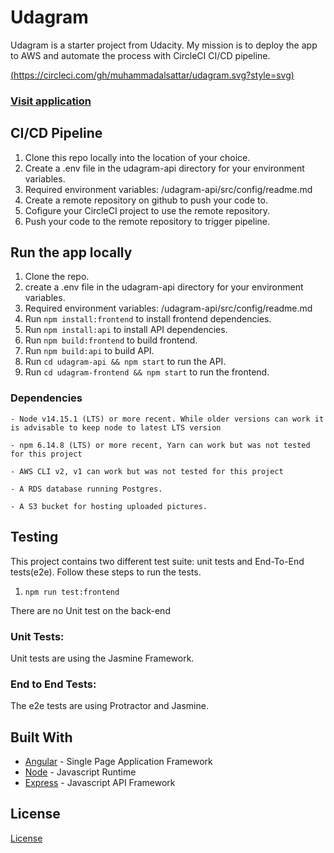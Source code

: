 # Udagram

Udagram is a starter project from Udacity. My mission is to deploy the app to AWS and automate the process with CircleCI CI/CD pipeline.

[(https://circleci.com/gh/muhammadalsattar/udagram.svg?style=svg)](https://app.circleci.com/pipelines/github/muhammadalsattar/udagram)


### [Visit application](http://udagram-frontend2022.s3-website-us-east-1.amazonaws.com/home)

## CI/CD Pipeline

1. Clone this repo locally into the location of your choice.
2. Create a .env file in the udagram-api directory for your environment variables.
3. Required environment variables: /udagram-api/src/config/readme.md
4. Create a remote repository on github to push your code to.
5. Cofigure your CircleCI project to use the remote repository.
6. Push your code to the remote repository to trigger pipeline.

## Run the app locally

1. Clone the repo.
2. create a .env file in the udagram-api directory for your environment variables.
3. Required environment variables: /udagram-api/src/config/readme.md
4. Run `npm install:frontend` to install frontend dependencies.
5. Run `npm install:api` to install API dependencies.
6. Run `npm build:frontend` to build frontend.
7. Run `npm build:api` to build API.
8. Run `cd udagram-api && npm start` to run the API.
9. Run `cd udagram-frontend && npm start` to run the frontend.


### Dependencies

```
- Node v14.15.1 (LTS) or more recent. While older versions can work it is advisable to keep node to latest LTS version

- npm 6.14.8 (LTS) or more recent, Yarn can work but was not tested for this project

- AWS CLI v2, v1 can work but was not tested for this project

- A RDS database running Postgres.

- A S3 bucket for hosting uploaded pictures.

```

## Testing

This project contains two different test suite: unit tests and End-To-End tests(e2e). Follow these steps to run the tests.

1. `npm run test:frontend`

There are no Unit test on the back-end

### Unit Tests:

Unit tests are using the Jasmine Framework.

### End to End Tests:

The e2e tests are using Protractor and Jasmine.

## Built With

- [Angular](https://angular.io/) - Single Page Application Framework
- [Node](https://nodejs.org) - Javascript Runtime
- [Express](https://expressjs.com/) - Javascript API Framework

## License

[License](LICENSE.txt)
